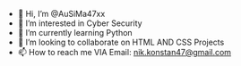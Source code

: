 - 👋 Hi, I’m @AuSiMa47xx
- 👀 I’m interested in Cyber Security
- 🌱 I’m currently learning Python
- 💞️ I’m looking to collaborate on HTML AND CSS Projects
- 📫 How to reach me VIA Email: nik.konstan47@gmail.com

<!---
AuSiMa47xx/AuSiMa47xx is a ✨ special ✨ repository because its `README.md` (this file) appears on your GitHub profile.
You can click the Preview link to take a look at your changes.
--->
